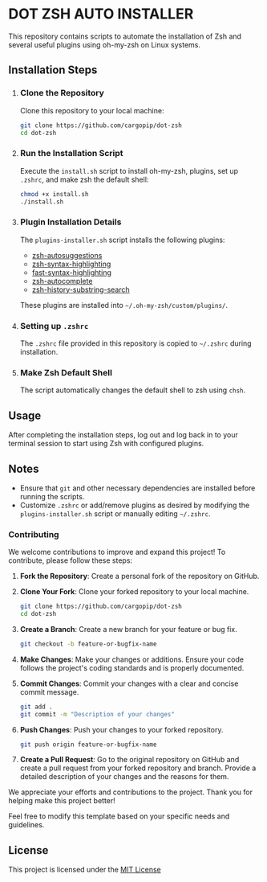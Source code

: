 # DOT ZSH AUTO INSTALLER

This repository contains scripts to automate the installation of Zsh and several useful plugins using oh-my-zsh on Linux systems.

## Installation Steps

1. ### Clone the Repository

   Clone this repository to your local machine:

   ```bash
   git clone https://github.com/cargopip/dot-zsh
   cd dot-zsh
   ```

2. ### Run the Installation Script

   Execute the `install.sh` script to install oh-my-zsh, plugins, set up `.zshrc`, and make zsh the default shell:

   ```bash
   chmod +x install.sh
   ./install.sh
   ```

3. ### Plugin Installation Details

   The `plugins-installer.sh` script installs the following plugins:

   - [zsh-autosuggestions](https://github.com/zsh-users/zsh-autosuggestions)
   - [zsh-syntax-highlighting](https://github.com/zsh-users/zsh-syntax-highlighting)
   - [fast-syntax-highlighting](https://github.com/zdharma/fast-syntax-highlighting)
   - [zsh-autocomplete](https://github.com/marlonrichert/zsh-autocomplete)
   - [zsh-history-substring-search](https://github.com/zsh-users/zsh-history-substring-search)

   These plugins are installed into `~/.oh-my-zsh/custom/plugins/`.

4. ### Setting up `.zshrc`

   The `.zshrc` file provided in this repository is copied to `~/.zshrc` during installation.

5. ### Make Zsh Default Shell

   The script automatically changes the default shell to zsh using `chsh`.

## Usage

After completing the installation steps, log out and log back in to your terminal session to start using Zsh with configured plugins.

## Notes

- Ensure that `git` and other necessary dependencies are installed before running the scripts.
- Customize `.zshrc` or add/remove plugins as desired by modifying the `plugins-installer.sh` script or manually editing `~/.zshrc`.

### Contributing

We welcome contributions to improve and expand this project! To contribute, please follow these steps:

1. **Fork the Repository**: Create a personal fork of the repository on GitHub.

2. **Clone Your Fork**: Clone your forked repository to your local machine.

   ```bash
   git clone https://github.com/cargopip/dot-zsh
   cd dot-zsh
   ```

3. **Create a Branch**: Create a new branch for your feature or bug fix.

   ```bash
   git checkout -b feature-or-bugfix-name
   ```

4. **Make Changes**: Make your changes or additions. Ensure your code follows the project's coding standards and is properly documented.

5. **Commit Changes**: Commit your changes with a clear and concise commit message.

   ```bash
   git add .
   git commit -m "Description of your changes"
   ```

6. **Push Changes**: Push your changes to your forked repository.

   ```bash
   git push origin feature-or-bugfix-name
   ```

7. **Create a Pull Request**: Go to the original repository on GitHub and create a pull request from your forked repository and branch. Provide a detailed description of your changes and the reasons for them.

We appreciate your efforts and contributions to the project. Thank you for helping make this project better!

Feel free to modify this template based on your specific needs and guidelines.

## License

This project is licensed under the [MIT License](https://github.com/cargopip/dot-zsh/blob/master/LICENSE)
